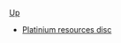 <!-- oil resource discipline sidebar.md -->

[Up](../../)

- [Platinium resources disc](platinium_resource_disc)
